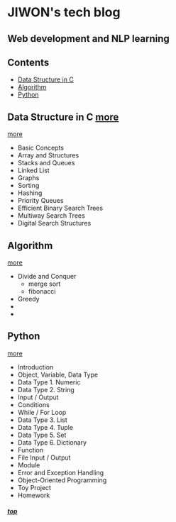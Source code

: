 # JIWON's tech blog
## Web development and NLP learning


## Contents
- [Data Structure in C](#data-structure-in-c)
- [Algorithm](#algorithm)
- [Python](#python)

## Data Structure in C   [more](DS/Data-Structure.md)
[more](DS/Data-Structure.md)
* Basic Concepts
* Array and Structures
* Stacks and Queues
* Linked List
* Graphs
* Sorting
* Hashing
* Priority Queues
* Efficient Binary Search Trees
* Multiway Search Trees
* Digital Search Structures

## Algorithm
[more](Algo/Algorithm.md)
* Divide and Conquer
  * merge sort
  * fibonacci
* Greedy
* 
* 

## Python
[more](Python/Python.md)
* Introduction
* Object, Variable, Data Type
* Data Type 1. Numeric
* Data Type 2. String
* Input / Output
* Conditions
* While / For Loop
* Data Type 3. List
* Data Type 4. Tuple
* Data Type 5. Set
* Data Type 6. Dictionary
* Function
* File Input / Output
* Module
* Error and Exception Handling
* Object-Oriented Programming
* Toy Project
* Homework


##### [top](#contents)
